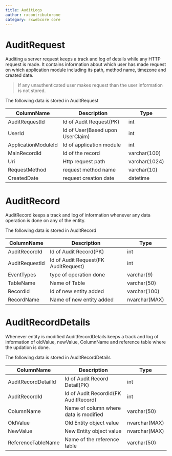 ```yaml
---
title: AuditLogs
author: rxcontributorone
category: rxwebcore core
---
```


# AuditRequest

Auditing a server request keeps a track and log of details while any HTTP request is made. It contains information about which user has made request on which application module including its path, method name, timezone and created date.   

> If any unauthenticated user makes request than the user information is not stored.

The following data is stored in AuditRequest 

| ColumnName | Description | Type | 
| ----------- | ----------- | ----------- |
| AuditRequestId | Id of Audit Request(PK) | int |
| UserId | Id of User(Based upon UserClaim) | int |
| ApplicationModuleId | Id of application module | int |
| MainRecordId | Id of the record | varchar(100) |
| Uri | Http request path | varchar(1024) |
| RequestMethod | request method name | varchar(10) |
| CreatedDate | request creation date | datetime |

# AuditRecord

AuditRecord keeps a track and log of information whenever any data operation is done on any of the entity.

The following data is stored in AuditRecord

| ColumnName | Description | Type | 
| ----------- | ----------- | ----------- |
| AuditRecordId | Id of Audit Record(PK) | int |
| AuditRequestId | Id of Audit Request(FK AuditRequest) | int |
| EventTypes | type of operation done | varchar(9) |
| TableName | Name of Table | varchar(50) |
| RecordId | Id of new entity added | varchar(100) |
| RecordName | Name of new entity added | nvarchar(MAX) |

# AuditRecordDetails

Whenever entity is modified AuditRecordDetails keeps a track and log of information of oldValue, newValue, ColumnName and reference table where the updation is done.

The following data is stored in AuditRecordDetails

| ColumnName | Description | Type | 
| ----------- | ----------- | ----------- |
| AuditRecordDetailId | Id of Audit Record Detail(PK) | int |
| AuditRecordId | Id of Audit RecordId(FK AuditRecord) | int |
| ColumnName | Name of column where data is modified | varchar(50) |
| OldValue | Old Entity object value | nvarchar(MAX) |
| NewValue | New Entity object value | nvarchar(MAX) |
| ReferenceTableName | Name of the reference table | varchar(50) |